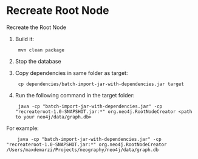 Recreate Root Node
==================


Recreate the Root Node


1. Build it:

        mvn clean package

2. Stop the database

3. Copy dependencies in same folder as target:

        cp dependencies/batch-import-jar-with-dependencies.jar target

4. Run the following command in the target folder:

        java -cp "batch-import-jar-with-dependencies.jar" -cp "recreateroot-1.0-SNAPSHOT.jar:*" org.neo4j.RootNodeCreator <path to your neo4j/data/graph.db>

For example:

        java -cp "batch-import-jar-with-dependencies.jar" -cp "recreateroot-1.0-SNAPSHOT.jar:*" org.neo4j.RootNodeCreator /Users/maxdemarzi/Projects/neography/neo4j/data/graph.db
